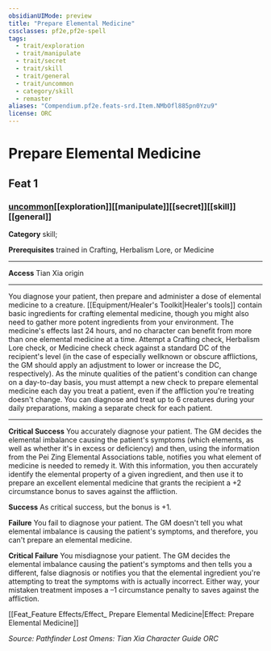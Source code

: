 ```yaml
---
obsidianUIMode: preview
title: "Prepare Elemental Medicine"
cssclasses: pf2e,pf2e-spell
tags:
  - trait/exploration
  - trait/manipulate
  - trait/secret
  - trait/skill
  - trait/general
  - trait/uncommon
  - category/skill
  - remaster
aliases: "Compendium.pf2e.feats-srd.Item.NMbOfl885pn0Yzu9"
license: ORC
---
```

# Prepare Elemental Medicine
## Feat 1
### [uncommon](uncommon "Uncommon Rarity Trait")[[exploration]][[manipulate]][[secret]][[skill]][[general]]

**Category** skill; 



**Prerequisites** trained in Crafting, Herbalism Lore, or Medicine
* * *
**Access** Tian Xia origin

* * *

You diagnose your patient, then prepare and administer a dose of elemental medicine to a creature. [[Equipment/Healer's Toolkit|Healer's tools]] contain basic ingredients for crafting elemental medicine, though you might also need to gather more potent ingredients from your environment. The medicine's effects last 24 hours, and no character can benefit from more than one elemental medicine at a time. Attempt a Crafting check, Herbalism Lore check, or Medicine check check against a standard DC of the recipient's level (in the case of especially wellknown or obscure afflictions, the GM should apply an adjustment to lower or increase the DC, respectively). As the minute qualities of the patient's condition can change on a day-to-day basis, you must attempt a new check to prepare elemental medicine each day you treat a patient, even if the affliction you're treating doesn't change. You can diagnose and treat up to 6 creatures during your daily preparations, making a separate check for each patient.

* * *

**Critical Success** You accurately diagnose your patient. The GM decides the elemental imbalance causing the patient's symptoms (which elements, as well as whether it's in excess or deficiency) and then, using the information from the Pei Zing Elemental Associations table, notifies you what element of medicine is needed to remedy it. With this information, you then accurately identify the elemental property of a given ingredient, and then use it to prepare an excellent elemental medicine that grants the recipient a +2 circumstance bonus to saves against the affliction.

**Success** As critical success, but the bonus is +1.

**Failure** You fail to diagnose your patient. The GM doesn't tell you what elemental imbalance is causing the patient's symptoms, and therefore, you can't prepare an elemental medicine.

**Critical Failure** You misdiagnose your patient. The GM decides the elemental imbalance causing the patient's symptoms and then tells you a different, false diagnosis or notifies you that the elemental ingredient you're attempting to treat the symptoms with is actually incorrect. Either way, your mistaken treatment imposes a –1 circumstance penalty to saves against the affliction.

[[Feat_Feature Effects/Effect_ Prepare Elemental Medicine|Effect: Prepare Elemental Medicine]]

*Source: Pathfinder Lost Omens: Tian Xia Character Guide*
*ORC*
